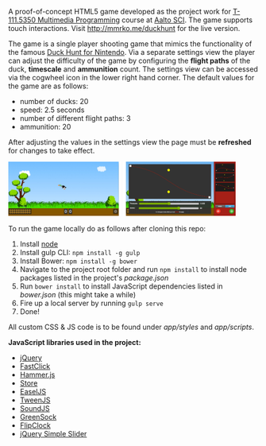 A proof-of-concept HTML5 game developed as the project work for [T-111.5350 Multimedia Programming](https://noppa.aalto.fi/noppa/kurssi/t-111.5350/etusivu) course at [Aalto SCI](http://sci.aalto.fi/en/). The game supports touch interactions. Visit http://mmrko.me/duckhunt for the live version.

The game is a single player shooting game that mimics the functionality of the famous [Duck Hunt for Nintendo](http://en.wikipedia.org/wiki/Duck_Hunt). Via a separate settings view the player can adjust the difficulty of the game by configuring the __flight paths__ of the duck, __timescale__ and __ammunition__ count. The settings view can be accessed via the cogwheel icon in the lower right hand corner. The default values for the game are as follows:

* number of ducks: 20
* speed: 2.5 seconds
* number of different flight paths: 3
* ammunition: 20

After adjusting the values in the settings view the page must be __refreshed__ for changes to take effect.

<img src="app/images/screenshot.jpg?raw=true" width="45%"/>
<img src="app/images/screenshot1.jpg?raw=true" width="45%" />

To run the game locally do as follows after cloning this repo:

1. Install [node](http://nodejs.org/)
2. Install gulp CLI: `npm install -g gulp`
3. Install Bower: `npm install -g bower`
4. Navigate to the project root folder and run `npm install` to install node packages listed in the project's _package.json_
5. Run `bower install` to install JavaScript dependencies listed in _bower.json_ (this might take a while)
6. Fire up a local server by running `gulp serve`
7. Done!

All custom CSS & JS code is to be found under _app/styles_ and _app/scripts_.

__JavaScript libraries used in the project:__

* [jQuery](http://jquery.com/)
* [FastClick](https://github.com/ftlabs/fastclick)
* [Hammer.js](http://eightmedia.github.io/hammer.js/)
* [Store](https://github.com/marcuswestin/store.js/)
* [EaselJS](https://github.com/CreateJS/EaselJS.git)
* [TweenJS](https://github.com/CreateJS/TweenJS.git)
* [SoundJS](https://github.com/CreateJS/SoundJS.git)
* [GreenSock](https://github.com/greensock/GreenSock-JS.git)
* [FlipClock](https://github.com/objectivehtml/FlipClock.git)
* [jQuery Simple Slider](https://github.com/loopj/jquery-simple-slider.git)
